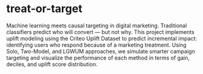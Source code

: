 # treat-or-target
Machine learning meets causal targeting in digital marketing.
Traditional classifiers predict who will convert — but not why. This project implements uplift modeling using the Criteo Uplift Dataset to predict incremental impact: identifying users who respond because of a marketing treatment. Using Solo, Two-Model, and LGWUM approaches, we simulate smarter campaign targeting and visualize the performance of each method in terms of gain, deciles, and uplift score distribution.
